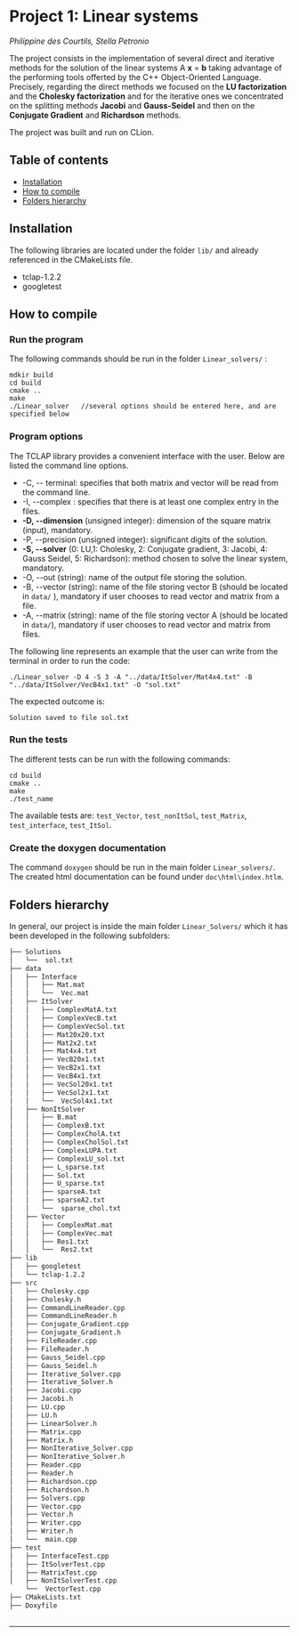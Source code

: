 # Project 1: Linear systems

*Philippine des Courtils, Stella Petronio*

The project consists in the implementation of several direct and iterative methods for the solution of the linear systems A **x** = **b** taking advantage of the performing tools offerted by the C++ Object-Oriented Language. Precisely, regarding the direct methods we focused on the **LU factorization** and the **Cholesky factorization** and for the iterative ones we concentrated on the splitting methods **Jacobi** and **Gauss-Seidel** and then on the **Conjugate Gradient** and **Richardson** methods.

The project was built and run on CLion. 

## Table of contents
* [Installation](#installation)
* [How to compile](#how-to-compile)
* [Folders hierarchy](#folders-hierarchy)

## Installation
The following libraries are located under the folder `lib/` and already referenced in the CMakeLists file. 
- tclap-1.2.2
- googletest

## How to compile 

### Run the program
The following commands should be run in the folder `Linear_solvers/` :
```
mdkir build
cd build
cmake ..
make
./Linear_solver   //several options should be entered here, and are specified below
```
### Program options
The TCLAP library provides a convenient interface with the user. Below are listed the command line options.

* -C, -- terminal: 
specifies that both matrix and vector will be read from the command line.
* -I, --complex : 
specifies that there is at least one complex entry in the files. 
* **-D, --dimension** (unsigned integer): 
dimension of the square matrix (input), mandatory.
* -P, --precision (unsigned integer): 
significant digits of the solution.
* **-S, --solver** (0: LU,1: Cholesky, 2: Conjugate gradient, 3: Jacobi, 4: Gauss Seidel, 5: Richardson):
method chosen to solve the linear system, mandatory.
* -O, --out (string): 
name of the output file storing the solution.
* -B, --vector (string): 
name of the file storing vector B (should be located in `data/` ), mandatory if user chooses to read vector and matrix from a file.
* -A, --matrix (string): 
name of the file storing vector A (should be located in `data/`), mandatory if user chooses to read vector and matrix from files.

The following line represents an example that the user can write from the terminal in order to run the code:
```
./Linear_solver -D 4 -S 3 -A "../data/ItSolver/Mat4x4.txt" -B "../data/ItSolver/VecB4x1.txt" -O "sol.txt"
```
The expected outcome is: 
```
Solution saved to file sol.txt
```
### Run the tests
The different tests can be run with the following commands:
```
cd build
cmake ..
make
./test_name
```
The available tests are: `test_Vector`, `test_nonItSol`, `test_Matrix`, `test_interface`, `test_ItSol`. 

### Create the doxygen documentation
The command `doxygen` should be run in the main folder `Linear_solvers/`. The created html documentation can be found under `doc\html\index.htlm`. 

## Folders hierarchy 
In general, our project is inside the main folder `Linear_Solvers/` which it has been developed in the following subfolders:

```bash
├── Solutions
│   └──  sol.txt
├── data
│   ├── Interface
│   │   ├── Mat.mat
│   │   └──  Vec.mat
│   ├── ItSolver
│   │   ├── ComplexMatA.txt 
│   │   ├── ComplexVecB.txt 
│   │   ├── ComplexVecSol.txt
│   │   ├── Mat20x20.txt
│   │   ├── Mat2x2.txt 
│   │   ├── Mat4x4.txt 
│   │   ├── VecB20x1.txt 
│   │   ├── VecB2x1.txt 
│   │   ├── VecB4x1.txt  
│   │   ├── VecSol20x1.txt 
│   │   ├── VecSol2x1.txt 
│   │   └──  VecSol4x1.txt  
│   ├── NonItSolver
│   │   ├── B.mat 
│   │   ├── ComplexB.txt  
│   │   ├── ComplexCholA.txt 
│   │   ├── ComplexCholSol.txt
│   │   ├── ComplexLUPA.txt
│   │   ├── ComplexLU_sol.txt
│   │   ├── L_sparse.txt 
│   │   ├── Sol.txt 
│   │   ├── U_sparse.txt
│   │   ├── sparseA.txt
│   │   ├── sparseA2.txt 
│   │   └──  sparse_chol.txt
│   ├── Vector
│   │   ├── ComplexMat.mat
│   │   ├── ComplexVec.mat 
│   │   ├── Res1.txt  
│   │   └──  Res2.txt  
├── lib
│   ├── googletest 
│   └── tclap-1.2.2
├── src
│   ├── Cholesky.cpp 
│   ├── Cholesky.h 
│   ├── CommandLineReader.cpp 
│   ├── CommandLineReader.h
│   ├── Conjugate_Gradient.cpp
│   ├── Conjugate_Gradient.h
│   ├── FileReader.cpp
│   ├── FileReader.h
│   ├── Gauss_Seidel.cpp 
│   ├── Gauss_Seidel.h
│   ├── Iterative_Solver.cpp 
│   ├── Iterative_Solver.h
│   ├── Jacobi.cpp
│   ├── Jacobi.h
│   ├── LU.cpp 
│   ├── LU.h
│   ├── LinearSolver.h
│   ├── Matrix.cpp
│   ├── Matrix.h 
│   ├── NonIterative_Solver.cpp 
│   ├── NonIterative_Solver.h
│   ├── Reader.cpp
│   ├── Reader.h
│   ├── Richardson.cpp
│   ├── Richardson.h
│   ├── Solvers.cpp
│   ├── Vector.cpp
│   ├── Vector.h
│   ├── Writer.cpp 
│   ├── Writer.h 
│   └──  main.cpp 
├── test
│   ├── InterfaceTest.cpp
│   ├── ItSolverTest.cpp  
│   ├── MatrixTest.cpp
│   ├── NonItSolverTest.cpp 
    └──  VectorTest.cpp 
├── CMakeLists.txt
├── Doxyfile 
    
```

---




